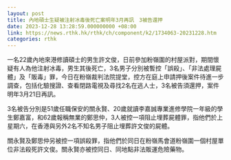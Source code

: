 ```yaml
---
layout: post
title: 內地碩士生疑被注射冰毒後死亡案明年3月再訊　3被告還押
date: 2023-12-28 13:28:59.000000000 +08:00
link: https://news.rthk.hk/rthk/ch/component/k2/1734063-20231228.htm
categories: rthk
---
```


一名22歲內地來港修讀碩士的男生許文俊，日前參加粉嶺圍的村屋派對，期間懷疑有人為他注射冰毒，男生其後死亡，3名男子分別被暫控「誤殺」、「非法處理屍體」及「販毒」罪，今日在粉嶺裁判法院提堂，控方在庭上申請押後案件待進一步調查，包括化驗搜證、查看閉路電視及尋找2名在逃人士，3名被告須還押，案件明年3月21日再訊。

3名被告分別是51歲任職保安的關永賢、20歲就讀李嘉誠專業進修學院一年級的學生鄭嘉富，和62歲報稱無業的鄭思仲，3人被控一項阻止埋葬屍體罪，指他們於上星期六，在香港與另外2名不知名男子阻止埋葬許文俊的屍體。

關永賢及鄭思仲另被控一項誤殺罪，指他們於同日在粉嶺馬會道粉嶺圍一個村屋單位非法殺死許文俊。關永賢亦被控同日、同地點非法販運危險藥物。
